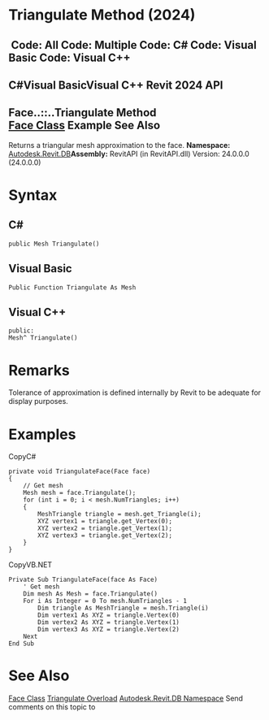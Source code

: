 # Triangulate Method (2024)

﻿
 Code: All Code: Multiple Code: C# Code: Visual Basic Code: Visual C++   
---  
C#Visual BasicVisual C++
Revit 2024 API  
---  
Face..::..Triangulate Method   
[Face Class](e32b3b1f-66fc-57cb-6e1c-aa81d1bf3e63.md "Face Class") Example See Also  
---  
Returns a triangular mesh approximation to the face.
**Namespace:** [Autodesk.Revit.DB](87546ba7-461b-c646-cbb1-2cb8f5bff8b2.md "Autodesk.Revit.DB Namespace")**Assembly:** RevitAPI (in RevitAPI.dll) Version: 24.0.0.0 (24.0.0.0)
# Syntax
C#  
---  
```text
public Mesh Triangulate()
```
  
Visual Basic  
---  
```text
Public Function Triangulate As Mesh
```
  
Visual C++  
---  
```text
public:
Mesh^ Triangulate()
```
  
# Remarks
Tolerance of approximation is defined internally by Revit to be adequate for display purposes.
# Examples
CopyC#
```text
private void TriangulateFace(Face face)
{
    // Get mesh
    Mesh mesh = face.Triangulate();
    for (int i = 0; i < mesh.NumTriangles; i++)
    {
        MeshTriangle triangle = mesh.get_Triangle(i);
        XYZ vertex1 = triangle.get_Vertex(0);
        XYZ vertex2 = triangle.get_Vertex(1);
        XYZ vertex3 = triangle.get_Vertex(2);
    }
}
```

CopyVB.NET
```text
Private Sub TriangulateFace(face As Face)
    ' Get mesh
    Dim mesh As Mesh = face.Triangulate()
    For i As Integer = 0 To mesh.NumTriangles - 1
        Dim triangle As MeshTriangle = mesh.Triangle(i)
        Dim vertex1 As XYZ = triangle.Vertex(0)
        Dim vertex2 As XYZ = triangle.Vertex(1)
        Dim vertex3 As XYZ = triangle.Vertex(2)
    Next
End Sub
```

# See Also
[Face Class](e32b3b1f-66fc-57cb-6e1c-aa81d1bf3e63.md "Face Class")
[Triangulate Overload](b244c539-b34d-7237-4b11-170a4399bc4d.md "Triangulate Method")
[Autodesk.Revit.DB Namespace](87546ba7-461b-c646-cbb1-2cb8f5bff8b2.md "Autodesk.Revit.DB Namespace")
Send comments on this topic to 